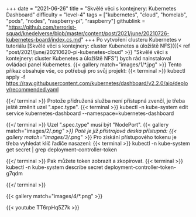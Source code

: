 +++
date = "2021-06-26"
title = "Skvělé věci s kontejnery: Kubernetes Dashboard"
difficulty = "level-4"
tags = ["kubernetes", "cloud", "homelab", "pods", "nodes", "raspberry-pi", "raspberry"]
githublink = "https://github.com/terrorist-squad/knedelverse/blob/master/content/post/2021/june/20210726-kubernetes-board/index.cs.md"
+++
Po vytvoření clusteru Kubernetes v tutoriálu [Skvělé věci s kontejnery: cluster Kubenetes a úložiště NFS]({{< ref "post/2021/june/20210620-pi-kubenetes-cloud" >}} "Skvělé věci s kontejnery: cluster Kubenetes a úložiště NFS") bych rád nainstaloval ovládací panel Kubernetes.
{{< gallery match="images/1/*.jpg" >}}
Tento příkaz obsahuje vše, co potřebuji pro svůj projekt:
{{< terminal >}}
kubectl apply -f https://raw.githubusercontent.com/kubernetes/dashboard/v2.2.0/aio/deploy/recommended.yaml

{{</ terminal >}}
Protože přidružená služba není přístupná zvenčí, je třeba ještě změnit uzel ".spec.type".
{{< terminal >}}
kubectl -n kube-system edit service kubernetes-dashboard --namespace=kubernetes-dashboard

{{</ terminal >}}
Uzel ".spec.type" musí být "NodePort".
{{< gallery match="images/2/*.png" >}}
Poté je již přístrojová deska přístupná:
{{< gallery match="images/3/*.png" >}}
Pro získání přístupového tokenu je třeba vyhledat klíč řadiče nasazení:
{{< terminal >}}
kubectl -n kube-system get secret | grep deployment-controller-token

{{</ terminal >}}
Pak můžete token zobrazit a zkopírovat.
{{< terminal >}}
kubectl -n kube-system describe secret deployment-controller-token-g7qdm

{{</ terminal >}}

{{< gallery match="images/4/*.png" >}}

{{< youtube TT6rpHq5Z7k  >}}
